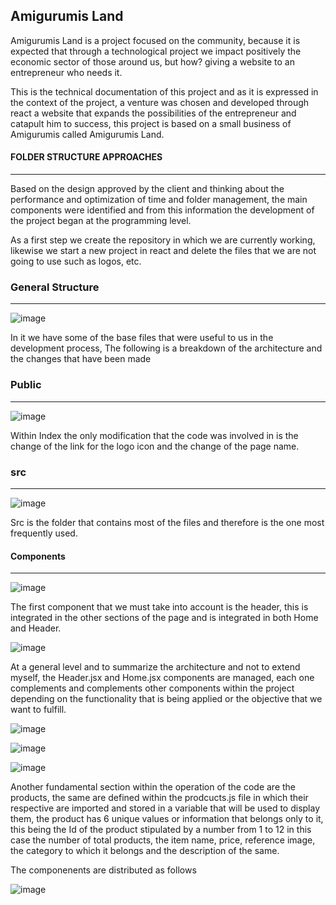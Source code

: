 ## Amigurumis Land

Amigurumis Land is a project focused on the community, because it is expected that through a technological project we impact positively the economic sector of those around us, but how? giving a website to an entrepreneur who needs it.

This is the technical documentation of this project and as it is expressed in the context of the project, a venture was chosen and developed through react a website that expands the possibilities of the entrepreneur and catapult him to success, this project is based on a small business of Amigurumis called Amigurumis Land.

#### FOLDER STRUCTURE APPROACHES
---

Based on the design approved by the client and thinking about the performance and optimization of time and folder management, the main components were identified and from this information the development of the project began at the programming level.

As a first step we create the repository in which we are currently working, likewise we start a new project in react and delete the files that we are not going to use such as logos, etc.

### General Structure
---

![image](https://user-images.githubusercontent.com/114700033/211134847-deeb83cf-2273-4886-b602-fe596f1a51b9.png)

In it we have some of the base files that were useful to us in the development process, The following is a breakdown of the architecture and the changes that have been made

### Public
---

![image](https://user-images.githubusercontent.com/114700033/211134987-d8794b29-d825-4525-85d0-d8e6a7ecd35e.png)

Within Index the only modification that the code was involved in is the change of the link for the logo icon and the change of the page name.

### src
---
![image](https://user-images.githubusercontent.com/114700033/211135095-39d7cb1e-d46d-435b-be92-bb2f4d39f186.png)

Src is the folder that contains most of the files and therefore is the one most frequently used.

#### Components 
---
![image](https://user-images.githubusercontent.com/114700033/211135182-70d00031-b83e-4e17-8e65-43a3e7c8c70d.png)

The first component that we must take into account is the header, this is integrated in the other sections of the page and is integrated in both Home and Header.

![image](https://user-images.githubusercontent.com/114700033/211135291-32fa62d9-30f6-40d1-a0ca-728abde26239.png)

At a general level and to summarize the architecture and not to extend myself, the Header.jsx and Home.jsx components are managed, each one complements and complements other components within the project depending on the functionality that is being applied or the objective that we want to fulfill.

![image](https://user-images.githubusercontent.com/114700033/211153627-c4275f97-97f1-4501-b18d-ba270a435bd6.png)

![image](https://user-images.githubusercontent.com/114700033/211153866-47932701-f468-4db2-8f29-767dc93f5aaa.png)

![image](https://user-images.githubusercontent.com/114700033/211154821-f86e5358-81b6-4caa-9587-a0a532b1c816.png)


Another fundamental section within the operation of the code are the products, the same are defined within the prodcucts.js file in which their respective are imported and stored in a variable that will be used to display them, the product has 6 unique values or information that belongs only to it, this being the Id of the product stipulated by a number from 1 to 12 in this case the number of total products, the item name, price, reference image, the category to which it belongs and the description of the same.

The componenents are distributed as follows

![image](https://user-images.githubusercontent.com/114700033/211154960-feb8287a-8357-4e40-b3f8-d2f1d3a814e4.png)





